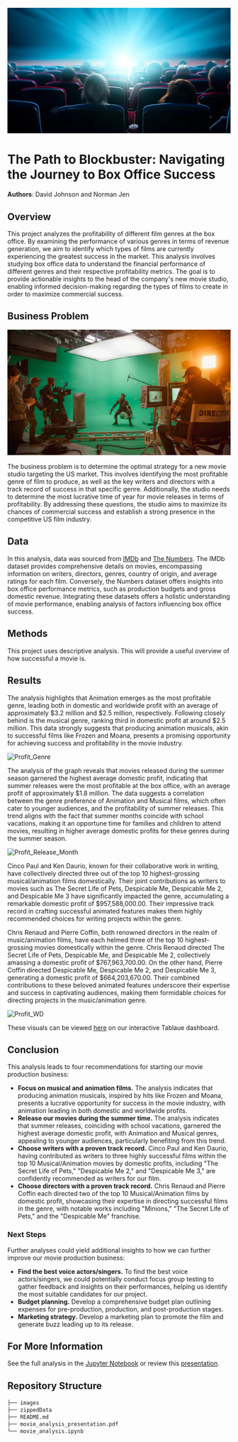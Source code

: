 ![Movie-Theater](./images/movie_theater.jpg)

# The Path to Blockbuster: Navigating the Journey to Box Office Success

**Authors**: David Johnson and Norman Jen

## Overview

This project analyzes the profitability of different film genres at the box office. By examining the performance of various genres in terms of revenue generation, we aim to identify which types of films are currently experiencing the greatest success in the market. This analysis involves studying box office data to understand the financial performance of different genres and their respective profitability metrics. The goal is to provide actionable insights to the head of the company's new movie studio, enabling informed decision-making regarding the types of films to create in order to maximize commercial success.

## Business Problem

![Movie-Set](./images/movie_production_set.jpg)

The business problem is to determine the optimal strategy for a new movie studio targeting the US market. This involves identifying the most profitable genre of film to produce, as well as the key writers and directors with a track record of success in that specific genre. Additionally, the studio needs to determine the most lucrative time of year for movie releases in terms of profitability. By addressing these questions, the studio aims to maximize its chances of commercial success and establish a strong presence in the competitive US film industry.

## Data

In this analysis, data was sourced from [IMDb](https://www.imdb.com/) and [The Numbers](https://www.the-numbers.com/). The IMDb dataset provides comprehensive details on movies, encompassing information on writers, directors, genres, country of origin, and average ratings for each film. Conversely, the Numbers dataset offers insights into box office performance metrics, such as production budgets and gross domestic revenue. Integrating these datasets offers a holistic understanding of movie performance, enabling analysis of factors influencing box office success.

## Methods

This project uses descriptive analysis. This will provide a useful overview of how successful a movie is.

## Results

The analysis highlights that Animation emerges as the most profitable genre, leading both in domestic and worldwide profit with an average of approximately $3.2 million and $2.5 million, respectively. Following closely behind is the musical genre, ranking third in domestic profit at around $2.5 million. This data strongly suggests that producing animation musicals, akin to successful films like Frozen and Moana, presents a promising opportunity for achieving success and profitability in the movie industry.

![Profit_Genre](./images/genre_profits.png)

The analysis of the graph reveals that movies released during the summer season garnered the highest average domestic profit, indicating that summer releases were the most profitable at the box office, with an average profit of approximately $1.8 million. The data suggests a correlation between the genre preference of Animation and Musical films, which often cater to younger audiences, and the profitability of summer releases. This trend aligns with the fact that summer months coincide with school vacations, making it an opportune time for families and children to attend movies, resulting in higher average domestic profits for these genres during the summer season.

![Profit_Release_Month](./images/season_profits.png)

Cinco Paul and Ken Daurio, known for their collaborative work in writing, have collectively directed three out of the top 10 highest-grossing musical/animation films domestically. Their joint contributions as writers to movies such as The Secret Life of Pets, Despicable Me, Despicable Me 2, and Despicable Me 3 have significantly impacted the genre, accumulating a remarkable domestic profit of $957,588,000.00. Their impressive track record in crafting successful animated features makes them highly recommended choices for writing projects within the genre.

Chris Renaud and Pierre Coffin, both renowned directors in the realm of music/animation films, have each helmed three of the top 10 highest-grossing movies domestically within the genre. Chris Renaud directed The Secret Life of Pets, Despicable Me, and Despicable Me 2, collectively amassing a domestic profit of $767,963,700.00. On the other hand, Pierre Coffin directed Despicable Me, Despicable Me 2, and Despicable Me 3, generating a domestic profit of $664,203,670.00. Their combined contributions to these beloved animated features underscore their expertise and success in captivating audiences, making them formidable choices for directing projects in the music/animation genre.

![Profit_WD](./images/writer_director_profits.png)

These visuals can be viewed [here](https://public.tableau.com/views/AviationIncidentAnalysis/Dashboard1?:language=en-US&:display_count=n&:origin=viz_share_link) on our interactive Tablaue dashboard.


## Conclusion

This analysis leads to four recommendations for starting our movie production business:

- **Focus on musical and animation films.** The analysis indicates that producing animation musicals, inspired by hits like Frozen and Moana, presents a lucrative opportunity for success in the movie industry, with animation leading in both domestic and worldwide profits.
- **Release our movies during the summer time.** The analysis indicates that summer releases, coinciding with school vacations, garnered the highest average domestic profit, with Animation and Musical genres, appealing to younger audiences, particularly benefiting from this trend.
- **Choose writers with a proven track record.** Cinco Paul and Ken Daurio, having contributed as writers to three highly successful films within the top 10 Musical/Animation movies by domestic profits, including "The Secret Life of Pets," "Despicable Me 2," and "Despicable Me 3," are confidently recommended as writers for our film.
- **Choose directors with a proven track record.** Chris Renaud and Pierre Coffin each directed two of the top 10 Musical/Animation films by domestic profit, showcasing their expertise in directing successful films in the genre, with notable works including "Minions," "The Secret Life of Pets," and the "Despicable Me" franchise.

### Next Steps

Further analyses could yield additional insights to how we can further improve our movie production business:

- **Find the best voice actors/singers.** To find the best voice actors/singers, we could potentially conduct focus group testing to gather feedback and insights on their performances, helping us identify the most suitable candidates for our project.
- **Budget planning.** Develop a comprehensive budget plan outlining expenses for pre-production, production, and post-production stages.
- **Marketing strategy.** Develop a marketing plan to promote the film and generate buzz leading up to its release.

## For More Information

See the full analysis in the [Jupyter Notebook](./movie_analysis.ipynb) or review this [presentation](./movie_analysis_presentation.pdf).

## Repository Structure

```
├── images
├── zippedData
├── README.md
├── movie_analysis_presentation.pdf
└── movie_analysis.ipynb
```